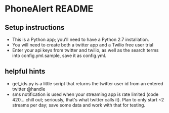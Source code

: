 # PhoneAlert README #

 ## Setup instructions ##
   - This is a Python app; you'll need to have a Python 2.7 installation.
   - You will need to create both a twitter app and a Twilio free user trial
   - Enter your api keys from twitter and twilio, as well as the search terms into config.yml.sample, save it as config.yml.

 ## helpful hints ##
   - get_ids.py is a little script that returns the twitter user id from an entered twitter @handle
   - sms notification is used when your streaming app is rate limited (code 420... chill out; seriously, that's what twitter calls it). Plan to only start ~2 streams per day; save some data and work with that for testing.

